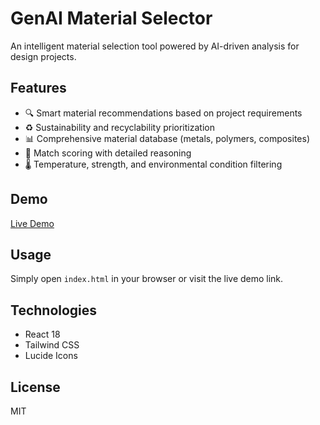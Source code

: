 # GenAI Material Selector

An intelligent material selection tool powered by AI-driven analysis for design projects.

## Features

- 🔍 Smart material recommendations based on project requirements
- ♻️ Sustainability and recyclability prioritization
- 📊 Comprehensive material database (metals, polymers, composites)
- 🎯 Match scoring with detailed reasoning
- 🌡️ Temperature, strength, and environmental condition filtering

## Demo

[Live Demo](https://Saransh1329.github.io/material-selector)

## Usage

Simply open `index.html` in your browser or visit the live demo link.

## Technologies

- React 18
- Tailwind CSS
- Lucide Icons

## License

MIT
